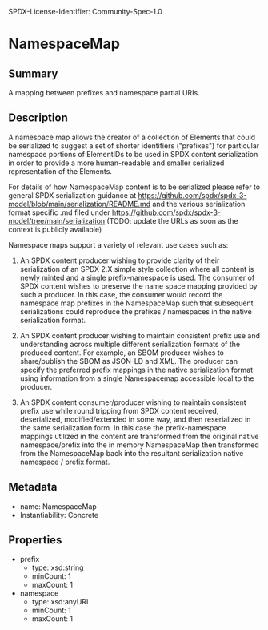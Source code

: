 SPDX-License-Identifier: Community-Spec-1.0

# NamespaceMap

## Summary

A mapping between prefixes and namespace partial URIs.

## Description

A namespace map allows the creator of a collection of Elements that could be
serialized to suggest a set of shorter identifiers ("prefixes") for particular
namespace portions of ElementIDs to be used in SPDX content serialization in
order to provide a more human-readable and smaller serialized representation of
the Elements.

For details of how NamespaceMap content is to be serialized please refer to
general SPDX serialization guidance at
<https://github.com/spdx/spdx-3-model/blob/main/serialization/README.md>
and the various serialization format specific .md filed under
<https://github.com/spdx/spdx-3-model/tree/main/serialization>
(TODO: update the URLs as soon as the context is publicly available)

Namespace maps support a variety of relevant use cases such as:

1. An SPDX content producer wishing to provide clarity of their serialization
  of an SPDX 2.X simple style collection where all content is newly minted and
  a single prefix-namespace is used. The consumer of SPDX content wishes to
  preserve the name space mapping provided by such a producer. In this case,
  the consumer would record the namespace map prefixes in the NamespaceMap such
  that subsequent serializations could reproduce the prefixes / namespaces in
  the native serialization format.

2. An SPDX content producer wishing to maintain consistent prefix use and
  understanding across multiple different serialization formats of the produced
  content.
  For example, an SBOM producer wishes to share/publish the SBOM as JSON-LD and
  XML. The producer can specify the preferred prefix mappings in the native
  serialization format using information from a single Namespacemap accessible
  local to the producer.

3. An SPDX content consumer/producer wishing to maintain consistent prefix use
  while round tripping from SPDX content received, deserialized,
  modified/extended in some way, and then reserialized in the same
  serialization form.
  In this case the prefix-namespace mappings utilized in the content are
  transformed from the original native namespace/prefix into the in memory
  NamespaceMap then transformed from the NamespaceMap back into the resultant
  serialization native namespace / prefix format.

## Metadata

- name: NamespaceMap
- Instantiability: Concrete

## Properties

- prefix
  - type: xsd:string
  - minCount: 1
  - maxCount: 1
- namespace
  - type: xsd:anyURI
  - minCount: 1
  - maxCount: 1

